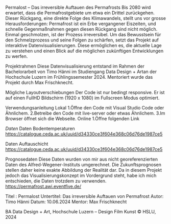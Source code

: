 Permalost – Das irreversible Auftauen des Permafrosts
Bis 2080 wird erwartet, dass die Permafrostgebiete um etwa ein Drittel zurückgehen. Dieser Rückgang, eine direkte Folge des Klimawandels, stellt uns vor grosse Herausforderungen: Permafrost ist ein Erbe vergangener Eiszeiten, und schnelle Gegenmaßnahmen gegen diesen Rückgang sind nicht möglich. Einmal geschmolzen, ist der Prozess irreversibel. Um das Bewusstsein für den Schmelzprozess und seine Folgen zu schärfen, setzt das Projekt auf interaktive Datenvisualisierungen. Diese ermöglichen es, die aktuelle Lage zu verstehen und einen Blick auf die möglichen zukünftigen Entwicklungen zu werfen.

Projektrahmen
Diese Datenvisualisierung entstand im Rahmen der Bachelorarbeit von Timo Hänni im Studiengang Data Design + Artan der Hochschule Luzern im Frühlingssemester 2024. Mentoriert wurde das Projekt durch Max Frischknecht.

Mögliche Layoutverschiebungen
Der Code ist nur bedingt responsive. Er ist auf einen FullHD Bildschirm (1920 x 1080) im Fullscreen Modus optimiert.

Verwendungsanleitung
Lokal
1.Öffne den Code mit Visual Studio Code oder Ähnlichem.
2.Betreibe den Code mit live-server oder etwas Ähnlichem.
3.Im Browser öffnet sich die Webseite.
Online
1.Öffne folgenden Link 

*Daten*
Daten Bodentemperaturen
https://catalogue.ceda.ac.uk/uuid/d34330ce3f604e368c06d76de1987ce5

Daten Auftauschicht
https://catalogue.ceda.ac.uk/uuid/d34330ce3f604e368c06d76de1987ce5

Prognosedaten
Diese Daten wurden von mir aus nicht georeferenzierten Daten des
Alfred-Wegener-Instituts umgerechnet. Die Zukunftsprognosen stellen
daher keine exakte Abbildung der Realität dar. Da in diesem Projekt
jedoch das Visualisierungskonzept im Vordergrund steht, habe ich mich
entschieden, die Daten trotzdem zu verwenden.
https://permafrost.awi.eventfive.de/
        

Titel : Permalost
Untertitel: Das irreversible Auftauen von Permafrost
Autor: Timo Hänni
Datum: 10.06.2024
Mentor: Max Frischknecht

BA Data Design + Art, Hochschule Luzern – Design Film Kunst
© HSLU, 2024
